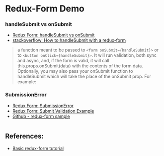 # Redux-Form Demo

### handleSubmit vs onSubmit
- [Redux Form: handleSubmit vs onSubmit](https://redux-form.com/6.6.3/docs/faq/handlevson.md/)
- [stackoverflow: How to handleSubmit with a redux-form](https://stackoverflow.com/questions/43966804/how-to-handlesubmit-with-a-redux-form)

> a function meant to be passed to `<form onSubmit={handleSubmit}>` or to  `<button onClick={handleSubmit}>`. It will run validation, both sync and async, and, if the form is valid, it will call this.props.onSubmit(data) with the contents of the form data.
Optionally, you may also pass your onSubmit function to handleSubmit which will take the place of the onSubmit prop. For example:



### SubmissionError 

- [Redux Form: SubmissionError](https://redux-form.com/6.6.3/docs/api/submissionerror.md/)
- [Redux Form: Submit Validation Example](https://redux-form.com/6.6.3/examples/submitvalidation/)
- [Github - redux-form sample](https://github.com/benawad/redux-forms-example-weather/blob/master/src/)


```js
```


## References:
- [Basic redux-form tutorial](https://www.youtube.com/watch?v=c2D-jjVAEf8)
